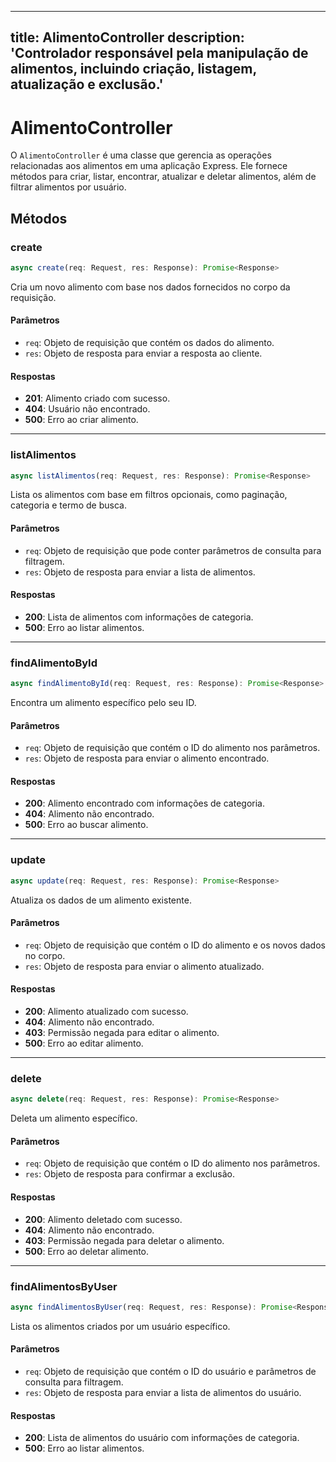 
---
title: AlimentoController
description: 'Controlador responsável pela manipulação de alimentos, incluindo criação, listagem, atualização e exclusão.'
---

# AlimentoController

O `AlimentoController` é uma classe que gerencia as operações relacionadas aos alimentos em uma aplicação Express. Ele fornece métodos para criar, listar, encontrar, atualizar e deletar alimentos, além de filtrar alimentos por usuário.

## Métodos

### create

```typescript
async create(req: Request, res: Response): Promise<Response>
```

Cria um novo alimento com base nos dados fornecidos no corpo da requisição.

#### Parâmetros

- `req`: Objeto de requisição que contém os dados do alimento.
- `res`: Objeto de resposta para enviar a resposta ao cliente.

#### Respostas

- **201**: Alimento criado com sucesso.
- **404**: Usuário não encontrado.
- **500**: Erro ao criar alimento.

---

### listAlimentos

```typescript
async listAlimentos(req: Request, res: Response): Promise<Response>
```

Lista os alimentos com base em filtros opcionais, como paginação, categoria e termo de busca.

#### Parâmetros

- `req`: Objeto de requisição que pode conter parâmetros de consulta para filtragem.
- `res`: Objeto de resposta para enviar a lista de alimentos.

#### Respostas

- **200**: Lista de alimentos com informações de categoria.
- **500**: Erro ao listar alimentos.

---

### findAlimentoById

```typescript
async findAlimentoById(req: Request, res: Response): Promise<Response>
```

Encontra um alimento específico pelo seu ID.

#### Parâmetros

- `req`: Objeto de requisição que contém o ID do alimento nos parâmetros.
- `res`: Objeto de resposta para enviar o alimento encontrado.

#### Respostas

- **200**: Alimento encontrado com informações de categoria.
- **404**: Alimento não encontrado.
- **500**: Erro ao buscar alimento.

---

### update

```typescript
async update(req: Request, res: Response): Promise<Response>
```

Atualiza os dados de um alimento existente.

#### Parâmetros

- `req`: Objeto de requisição que contém o ID do alimento e os novos dados no corpo.
- `res`: Objeto de resposta para enviar o alimento atualizado.

#### Respostas

- **200**: Alimento atualizado com sucesso.
- **404**: Alimento não encontrado.
- **403**: Permissão negada para editar o alimento.
- **500**: Erro ao editar alimento.

---

### delete

```typescript
async delete(req: Request, res: Response): Promise<Response>
```

Deleta um alimento específico.

#### Parâmetros

- `req`: Objeto de requisição que contém o ID do alimento nos parâmetros.
- `res`: Objeto de resposta para confirmar a exclusão.

#### Respostas

- **200**: Alimento deletado com sucesso.
- **404**: Alimento não encontrado.
- **403**: Permissão negada para deletar o alimento.
- **500**: Erro ao deletar alimento.

---

### findAlimentosByUser

```typescript
async findAlimentosByUser(req: Request, res: Response): Promise<Response>
```

Lista os alimentos criados por um usuário específico.

#### Parâmetros

- `req`: Objeto de requisição que contém o ID do usuário e parâmetros de consulta para filtragem.
- `res`: Objeto de resposta para enviar a lista de alimentos do usuário.

#### Respostas

- **200**: Lista de alimentos do usuário com informações de categoria.
- **500**: Erro ao listar alimentos.
